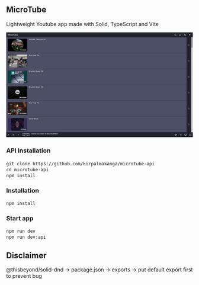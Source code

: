 ## MicroTube

Lightweight Youtube app made with Solid, TypeScript and Vite

![Screenshot](./screenshot.png)

### API Installation

```
git clone https://github.com/kirpalmakanga/microtube-api
cd microtube-api
npm install
```

### Installation

```
npm install
```

### Start app

```
npm run dev
npm run dev:api
```

## Disclaimer

@thisbeyond/solid-dnd -> package.json -> exports -> put default export first to prevent bug

